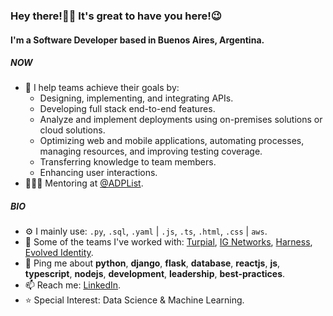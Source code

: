 ### Hey there!👋🏾 It's great to have you here!😉

#### I'm a Software Developer based in Buenos Aires, Argentina.

##### NOW

- 📝 I help teams achieve their goals by:
    - Designing, implementing, and integrating APIs.
    - Developing full stack end-to-end features.
    - Analyze and implement deployments using on-premises solutions or cloud solutions.
    - Optimizing web and mobile applications, automating processes, managing resources, and improving testing coverage.
    - Transferring knowledge to team members.
    - Enhancing user interactions.
- 👩🏾‍🏫 Mentoring at [@ADPList](https://mentors.codingcoach.io/u/62041cf6815d8c6c32566c79).

##### BIO

- ⚙️ I mainly use: `.py`, `.sql`, `.yaml` | `.js`, `.ts`, `.html`, `.css` | `aws`.
- 💅 Some of the teams I've worked with: [Turpial](https://turpialdev.com), [IG Networks](https://ignetworks.com), [Harness](https://www.joinharness.com/), [Evolved Identity](https://www.evolvedidentity.com/).
- 💬 Ping me about **python**, **django**, **flask**, **database**, **reactjs**, **js**, **typescript**, **nodejs**, **development**, **leadership**, **best-practices**.
- 📫 Reach me: [LinkedIn](https://www.linkedin.com/in/milandre/).
- ⭐ Special Interest: Data Science & Machine Learning.
